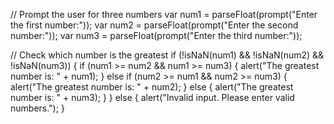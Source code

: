 // Prompt the user for three numbers
var num1 = parseFloat(prompt("Enter the first number:"));
var num2 = parseFloat(prompt("Enter the second number:"));
var num3 = parseFloat(prompt("Enter the third number:"));

// Check which number is the greatest
if (!isNaN(num1) && !isNaN(num2) && !isNaN(num3)) {
    if (num1 >= num2 && num1 >= num3) {
        alert("The greatest number is: " + num1);
    } else if (num2 >= num1 && num2 >= num3) {
        alert("The greatest number is: " + num2);
    } else {
        alert("The greatest number is: " + num3);
    }
} else {
    alert("Invalid input. Please enter valid numbers.");
}
